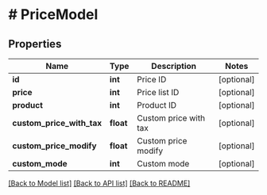 # # PriceModel

## Properties

Name | Type | Description | Notes
------------ | ------------- | ------------- | -------------
**id** | **int** | Price ID | [optional]
**price** | **int** | Price list ID | [optional]
**product** | **int** | Product ID | [optional]
**custom_price_with_tax** | **float** | Custom price with tax | [optional]
**custom_price_modify** | **float** | Custom price modify | [optional]
**custom_mode** | **int** | Custom mode | [optional]

[[Back to Model list]](../../README.md#models) [[Back to API list]](../../README.md#endpoints) [[Back to README]](../../README.md)
